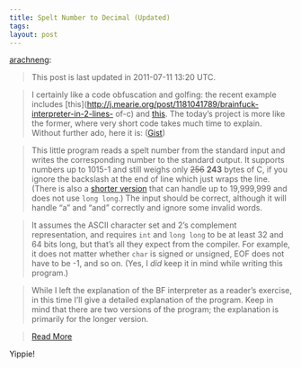 ```yaml
--- 
title: Spelt Number to Decimal (Updated)
tags: 
layout: post
---
```

[arachneng](http://j.mearie.org/post/7462182919/spelt-number-to-decimal):

> This post is last updated in 2011-07-11 13:20 UTC.

>

> I certainly like a code obfuscation and golfing: the recent example includes
[this](http://j.mearie.org/post/1181041789/brainfuck-interpreter-in-2-lines-
of-c) and [this](http://cosmic.mearie.org/2010/12/ika5k/). The today’s project
is more like the former, where very short code takes much time to explain.
Without further ado, here it is: ([Gist](https://gist.github.com/1074852))

>

> This little program reads a spelt number from the standard input and writes
the corresponding number to the standard output. It supports numbers up to
1015-1 and still weighs only <del>256</del> **243** bytes of C, if you ignore
the backslash at the end of line which just wraps the line. (There is also a
[shorter version](https://gist.github.com/1074852#file_spokennum_short.c) that
can handle up to 19,999,999 and does not use `long long`.) The input should be
correct, although it will handle “a” and “and” correctly and ignore some
invalid words.

>

> It assumes the ASCII character set and 2’s complement representation, and
requires `int` and `long long` to be at least 32 and 64 bits long, but that’s
all they expect from the compiler. For example, it does not matter whether
`char` is signed or unsigned, EOF does not have to be -1, and so on. (Yes, I
_did_ keep it in mind while writing this program.)

>

> While I left the explanation of the BF interpreter as a reader’s exercise,
in this time I’ll give a detailed explanation of the program. Keep in mind
that there are two versions of the program; the explanation is primarily for
the longer version.

>

> [Read More](http://j.mearie.org/post/7462182919/spelt-number-to-decimal)

Yippie!

